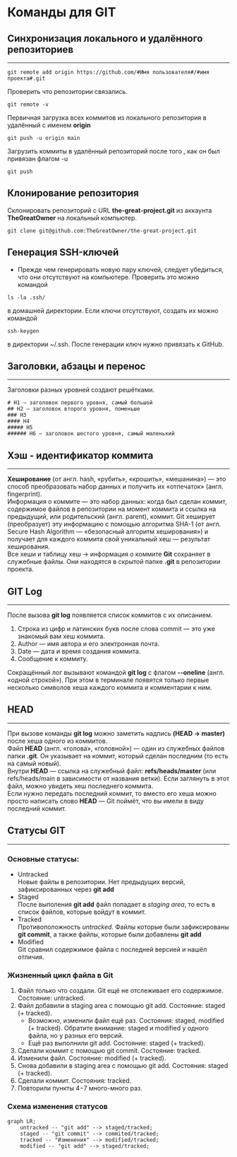 # Команды для GIT
## Синхронизация локального и удалённого репозиториев
---
```
git remote add origin https://github.com/#Имя пользователя#/#имя проекта#.git
```

Проверить что репозитории связались.
```
git remote -v
```


Первичная загрузка всех коммитов из локального репозитория в удалённый с именем **origin**
```
git push -u origin main
```


Загрузить коммиты в удалённый репозиторий после того , как он был привязан флагом -u
```
git push
```

## Клонирование репозитория
Склонировать репозиторий с URL **the-great-project.git** из аккаунта **TheGreatOwner** на локальный компьютер.
```
git clone git@github.com:TheGreatOwner/the-great-project.git
```

## Генерация SSH-ключей
* Прежде чем генерировать новую пару ключей, следует убедиться, что они отсутствуют на компьютере. Проверить это можно командой 
```
ls -la .ssh/
``` 
в домашней директории. Если ключи отсутствуют, создать их можно командой 
```
ssh-keygen
``` 
в директории ~/.ssh. 
После генерации ключ нужно привязать к GitHub.
## Заголовки, абзацы и перенос
---
Заголовки разных уровней создают решётками.

```
# H1 — заголовок первого уровня, самый большой
## H2 — заголовок второго уровня, поменьше
### H3
#### H4
##### H5
###### H6 — заголовок шестого уровня, самый маленький
```

## Хэш - идентификатор коммита
---
**Хеширование** (от англ. hash, «рубить», «крошить», «мешанина») — это способ преобразовать набор данных и получить их «отпечаток» (англ. fingerprint).  
Информация о коммите — это набор данных: когда был сделан коммит, содержимое файлов в репозитории на момент коммита и ссылка на предыдущий, или родительский (англ. parent), коммит. Git хеширует (преобразует) эту информацию с помощью алгоритма SHA-1 (от англ. Secure Hash Algorithm — «безопасный алгоритм хеширования») и получает для каждого коммита свой 
уникальный хеш — результат хеширования.  
Все хеши и таблицу хеш → информация о коммите **Git** сохраняет в служебные файлы. Они находятся в скрытой папке **.git** в репозитории проекта.

## GIT Log
---
После вызова **git log** появляется список коммитов с их описанием.  
1. Строка из цифр и латинских букв после слова commit — это уже знакомый вам хеш коммита.
2. Author — имя автора и его электронная почта.
3. Date — дата и время создания коммита.
4. Сообщение к коммиту.  

Сокращённый лог вызывают командой **git log** с флагом **--oneline** (англ. «одной строкой»). При этом в терминале появятся только первые несколько символов хеша каждого коммита и комментарии к ним.

## HEAD
---
При вызове команды **git log** можно заметить надпись **(HEAD -> master)** после хеша одного из коммитов.  
Файл **HEAD** (англ. «голова», «головной») — один из служебных файлов папки **.git**. Он указывает на коммит, который сделан последним (то есть на самый новый).  
Внутри **HEAD** — ссылка на служебный файл: **refs/heads/master** (или refs/heads/main в зависимости от названия ветки). Если заглянуть в этот файл, можно увидеть хеш последнего коммита.  
Если нужно передать последний коммит, то вместо его хеша можно просто написать слово **HEAD** — Git поймёт, что вы имели в виду последний коммит.

## Статусы GIT
---
### Основные статусы:
- Untracked  
Новые файлы в репозитории. Нет предыдущих версий, зафиксированных через **git add**
- Staged  
После выполения **git add** файл попадает в *staging area*, то есть в список файлов, которые войдут в коммит. 
- Tracked  
Противоположность *untracked*. Файлы которые были зафиксированы **git commit**, а также файлы, которые были добавлены **git add**
- Modified  
Git сравнил содержимое файла с последней версией и нашёл отличия.

### Жизненный цикл файла в Git
1. Файл только что создали. Git ещё не отслеживает его содержимое. Состояние: untracked.
2. Файл добавили в staging area с помощью git add. Состояние: staged (+ tracked).
   - Возможно, изменили файл ещё раз. Состояния: staged, modified (+ tracked). Обратите внимание: staged и modified у одного файла, но у разных его версий.  
   - Ещё раз выполнили git add. Состояние: staged (+ tracked).
3. Сделали коммит с помощью git commit. Состояние: tracked.
4. Изменили файл. Состояние: modified (+ tracked).
5. Снова добавили в staging area с помощью git add. Состояния: staged (+ tracked).
6. Сделали коммит. Состояния: tracked.
7. Повторили пункты 4−7 много-много раз.

### Схема изменения статусов

```mermaid
graph LR;
	untracked -- "git add" --> staged/tracked;
	staged -- "git commit" --> commited/tracked;
	tracked -- "Изменения" --> modified/tracked;
	modified -- "git add" --> staged/tracked;
```